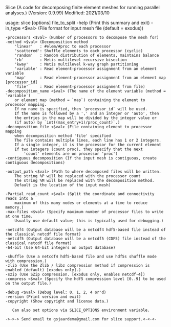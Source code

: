 Slice
	(A code for decomposing finite element meshes for running parallel analyses.)
	(Version: 0.9.99) Modified: 2021/03/10

usage: slice [options] file_to_split
	-help (Print this summary and exit)
	-in_type <$val> (File format for input mesh file (default = exodus))

	-processors <$val> (Number of processors to decompose the mesh for)
	-method <$val> (Decomposition method
		'linear'   : #elem/#proc to each processor
		'scattered': Shuffle elements to each processor (cyclic)
		'random'   : Random distribution of elements, maintains balance
		'rb'       : Metis multilevel recursive bisection
		'kway'     : Metis multilevel k-way graph partitioning
		'variable' : Read element-processor assignment from an element variable
		'map'      : Read element-processor assignment from an element map [processor_id]
		'file'     : Read element-processor assignment from file)
	-decomposition_name <$val> (The name of the element variable (method = `variable`)
		or element map (method = `map`) containing the element to processor mapping.
		If no name is specified, then `processor_id` will be used.
		If the name is followed by a ',' and an integer or 'auto', then
		the entries in the map will be divided by the integer value or
		(if auto) by `int((max_entry+1)/proc_count)`.)
	-decomposition_file <$val> (File containing element to processor mapping
		when decomposition method 'file' specified
		The file contains multiple lines, each line has 1 or 2 integers.
		If a single integer, it is the processor for the current element
		If two integers (count proc), they specify that the next
			'count' elements are on processor 'proc')
	-contiguous_decomposition (If the input mesh is contiguous, create contiguous decompositions)

	-output_path <$val> (Path to where decomposed files will be written.
		The string %P will be replaced with the processor count
		The string %M will be replaced with the decomposition method.
		Default is the location of the input mesh)

	-Partial_read_count <$val> (Split the coordinate and connectivity reads into a
		maximum of this many nodes or elements at a time to reduce memory.)
	-max-files <$val> (Specify maximum number of processor files to write at one time.
		Usually use default value; this is typically used for debugging.)

	-netcdf4 (Output database will be a netcdf4 hdf5-based file instead of the classical netcdf file format)
	-netcdf5 (Output database will be a netcdf5 (CDF5) file instead of the classical netcdf file format)
	-64-bit (Use 64-bit integers on output database)

	-shuffle (Use a netcdf4 hdf5-based file and use hdf5s shuffle mode with compression.)
	-zlib (Use the Zlib / libz compression method if compression is enabled (default) [exodus only].)
	-szip (Use SZip compression. [exodus only, enables netcdf-4])
	-compress <$val> (Specify the hdf5 compression level [0..9] to be used on the output file.)

	-debug <$val> (Debug level: 0, 1, 2, 4 or'd)
	-version (Print version and exit)
	-copyright (Show copyright and license data.)

	   Can also set options via SLICE_OPTIONS environment variable.

	->->-> Send email to gsjaardema@gmail.com for slice support.<-<-<-

